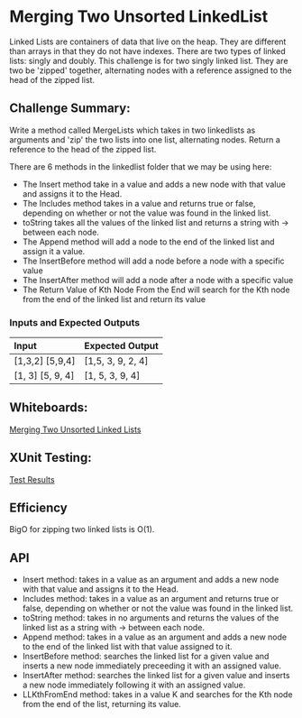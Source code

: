# Merging Two Unsorted LinkedList

Linked Lists are containers of data that live on the heap. They are different than arrays in that they do not have indexes. There are two types of linked lists: singly and doubly. 
This challenge is for two singly linked list. They are two be 'zipped' together, alternating nodes with a reference assigned to the head of the zipped list.

## Challenge Summary:
Write a method called MergeLists which takes in two linkedlists as arguments and 'zip' the two lists into one list, alternating nodes. Return a reference to the head of the zipped list.

There are 6 methods in the linkedlist folder that we may be using here: 
* The Insert method take in a value and adds a new node with that value and assigns it to the Head.
* The Includes method takes in a value and returns true or false, depending on whether or not the value was found in the linked list.
* toString takes all the values of the linked list and returns a string with -> between each node.
* The Append method will add a node to the end of the linked list and assign it a value.
* The InsertBefore method will add a node before a node with a specific value
* The InsertAfter method will add a node after a node with a specific value
* The Return Value of Kth Node From the End will search for the Kth node from the end of the linked list and return its value

### Inputs and Expected Outputs

| Input | Expected Output |
| :----------- | :----------- |
| [1,3,2] [5,9,4] | [1,5, 3, 9, 2, 4] |
| [1, 3] [5, 9, 4] | [1, 5, 3, 9, 4] |


## Whiteboards:
[Merging Two Unsorted Linked Lists](https://share.icloud.com/photos/0puab4kJwcgOh7SGpuASK-Sog)

## XUnit Testing:
[Test Results]()

## Efficiency

BigO for zipping two linked lists is O(1).


## API
* Insert method: takes in a value as an argument and adds a new node with that value and assigns it to the Head.
* Includes method: takes in a value as an argument and returns true or false, depending on whether or not the value was found in the linked list.
* toString method: takes in no arguments and returns the values of the linked list as a string with -> between each node. 
* Append method: takes in a value as an argument and adds a new node to the end of the linked list with that value assigned to it.
* InsertBefore method: searches the linked list for a given value and inserts a new node immediately preceeding it with an assigned value.
* InsertAfter method: searches the linked list for a given value and inserts a new node immediately following it with an assigned value.
* LLKthFromEnd method: takes in a value K and searches for the Kth node from the end of the list, returning its value.
